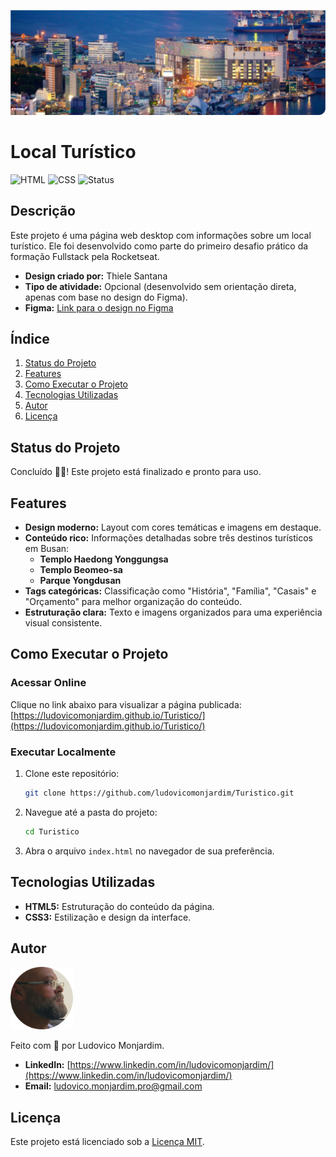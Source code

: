![Banner Local Turístico](https://github.com/ludovicomonjardim/05---ImagensDiversasGitHub/blob/main/ReadMe-LocalTuristico.png)

# Local Turístico

![HTML](https://img.shields.io/badge/HTML-5-orange) ![CSS](https://img.shields.io/badge/CSS-3-blue) ![Status](https://img.shields.io/badge/Status-Concluído-brightgreen)

## Descrição

Este projeto é uma página web desktop com informações sobre um local turístico. Ele foi desenvolvido como parte do primeiro desafio prático da formação Fullstack pela Rocketseat.

- **Design criado por:** Thiele Santana
- **Tipo de atividade:** Opcional (desenvolvido sem orientação direta, apenas com base no design do Figma).
- **Figma:** [Link para o design no Figma](https://www.figma.com/community/file/1384542229391733447)

## Índice

1. [Status do Projeto](#status-do-projeto)
2. [Features](#features)
3. [Como Executar o Projeto](#como-executar-o-projeto)
4. [Tecnologias Utilizadas](#tecnologias-utilizadas)
5. [Autor](#autor)
6. [Licença](#licença)

## Status do Projeto

Concluído 🎉💖! Este projeto está finalizado e pronto para uso.

## Features

- **Design moderno:** Layout com cores temáticas e imagens em destaque.
- **Conteúdo rico:** Informações detalhadas sobre três destinos turísticos em Busan:
  - **Templo Haedong Yonggungsa**
  - **Templo Beomeo-sa**
  - **Parque Yongdusan**
- **Tags categóricas:** Classificação como "História", "Família", "Casais" e "Orçamento" para melhor organização do conteúdo.
- **Estruturação clara:** Texto e imagens organizados para uma experiência visual consistente.

## Como Executar o Projeto

### Acessar Online

Clique no link abaixo para visualizar a página publicada:
[https://ludovicomonjardim.github.io/Turistico/](https://ludovicomonjardim.github.io/Turistico/)

### Executar Localmente

1. Clone este repositório:
   ```bash
   git clone https://github.com/ludovicomonjardim/Turistico.git
   ```
2. Navegue até a pasta do projeto:
   ```bash
   cd Turistico
   ```
3. Abra o arquivo `index.html` no navegador de sua preferência.

## Tecnologias Utilizadas

- **HTML5:** Estruturação do conteúdo da página.
- **CSS3:** Estilização e design da interface.

## Autor

<img src="https://github.com/ludovicomonjardim/05---ImagensDiversasGitHub/blob/main/Foto%20Perfil_1.png" alt="Avatar Ludovico Monjardim" width="100" height="100">

Feito com 💜 por Ludovico Monjardim.

- **LinkedIn:** [https://www.linkedin.com/in/ludovicomonjardim/](https://www.linkedin.com/in/ludovicomonjardim/)
- **Email:** [ludovico.monjardim.pro@gmail.com](mailto:ludovico.monjardim.pro@gmail.com)

## Licença

Este projeto está licenciado sob a [Licença MIT](LICENSE).

